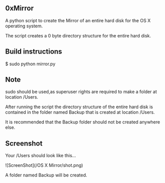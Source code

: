 ## 0xMirror

A python script to create the Mirror of an entire hard disk for the OS X operating system.

The script creates a 0 byte directory structure for the entire hard disk.


## Build instructions

$ sudo python mirror.py


## Note

sudo should be used,as superuser rights are required to make a folder at location /Users.

After running the script the directory structure of the entire hard disk is contained in the folder named Backup that is created at location /Users.

It is recommended that the Backup folder should not be created anywhere else.

## Screenshot

Your /Users should look like this...

![ScreenShot](/OS X Mirror/shot.png)

A folder named Backup will be created.